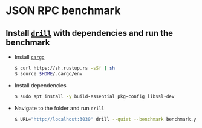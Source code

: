 # JSON RPC benchmark

## Install [`drill`](https://github.com/fcsonline/drill) with dependencies and run the benchmark

* Install [`cargo`](https://doc.rust-lang.org/cargo/getting-started/installation.html)

    ```bash
    $ curl https://sh.rustup.rs -sSf | sh
    $ source $HOME/.cargo/env
    ```

* Install dependencies

    ```bash
    $ sudo apt install -y build-essential pkg-config libssl-dev
    ```

* Navigate to the folder and run `drill`

    ```bash
    $ URL="http://localhost:3030" drill --quiet --benchmark benchmark.yml --stats
    ```